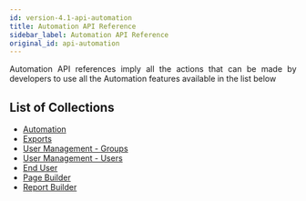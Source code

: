 ```yaml
---
id: version-4.1-api-automation
title: Automation API Reference
sidebar_label: Automation API Reference
original_id: api-automation
---
```

<div style="text-align: justify">

Automation API references imply all the actions that can be made by developers to use all the Automation features available in the list below

## List of Collections

<ul>
  <li><a href="http://bit.ly/2JbNpGz" target="blank">Automation</li>
  <li><a href="http://bit.ly/2ISHOGb" target="blank">Exports</li>
  <li><a href="http://bit.ly/2Lqgalt" target="blank">User Management - Groups</li>
  <li><a href="http://bit.ly/2X1NFwQ" target="blank">User Management - Users</li>
  <li><a href="http://bit.ly/2KGk6iy" target="blank">End User</li>
  <li><a href="http://bit.ly/2Xe9huT" target="blank">Page Builder</li>
  <li><a href="http://bit.ly/2RDdF0s" target="blank">Report Builder</li>
</ul>